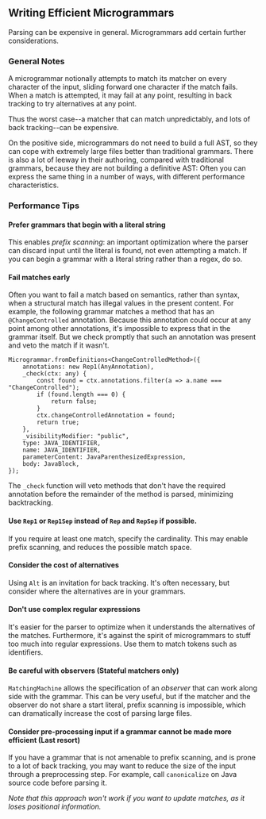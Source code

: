 ## Writing Efficient Microgrammars

Parsing can be expensive in general. Microgrammars add certain further considerations.

### General Notes

A microgrammar notionally attempts to match its matcher on every character of the input, sliding forward one character if the match fails. 
When a match is attempted, it may fail at any point, resulting in back tracking to try alternatives at any point.

Thus the worst case--a matcher that can match unpredictably, and lots of back tracking--can be expensive.

On the positive side, microgrammars do not need to build a full AST, so they can cope with extremely large files 
better than traditional grammars. There is also a lot of leeway in their authoring, compared with traditional grammars, because they are not 
building a definitive AST: Often 
you can express the same thing in a number of ways, with different performance characteristics.

### Performance Tips

#### Prefer grammars that begin with a literal string
This enables _prefix scanning_: an important optimization where the parser can discard input until
the literal is found, not even attempting a match. If you can begin a grammar with a literal string
rather than a regex, do so.

#### Fail matches early
Often you want to fail a match based on semantics, rather than syntax, when a structural match has illegal values in the present content.
For example, the following grammar matches a method that has an `@ChangeControlled` annotation. Because this annotation could occur at any point
among other annotations, it's impossible to express that in the grammar itself. But we check promptly that such an 
annotation was present and veto the match if it wasn't.

```
Microgrammar.fromDefinitions<ChangeControlledMethod>({
    annotations: new Rep1(AnyAnnotation),
    _check(ctx: any) {
        const found = ctx.annotations.filter(a => a.name === "ChangeControlled");
        if (found.length === 0) {
            return false;
        }
        ctx.changeControlledAnnotation = found;
        return true;
    },
    _visibilityModifier: "public",
    type: JAVA_IDENTIFIER,
    name: JAVA_IDENTIFIER,
    parameterContent: JavaParenthesizedExpression,
    body: JavaBlock,
});
```
The `_check` function will veto methods that don't have the required annotation before the remainder of the method is parsed, minimizing 
backtracking.

#### Use `Rep1` or `Rep1Sep` instead of `Rep` and `RepSep` if possible. 
If you require at least one match, specify the cardinality. This may enable prefix scanning, and reduces the possible match space.

#### Consider the cost of alternatives
Using `Alt` is an invitation for back tracking. It's often necessary, but consider where the alternatives are in your grammars.

#### Don't use complex regular expressions
It's easier for the parser to optimize when it understands the alternatives of the matches. Furthermore, it's against the spirit of
microgrammars to stuff too much into regular expressions. Use them to match tokens such as identifiers.

#### Be careful with observers (Stateful matchers only)
`MatchingMachine` allows the specification of an _observer_ that can work along side with the grammar. This can be very useful, but
if the matcher and the observer do not share a start literal, prefix scanning is impossible, which can dramatically increase the cost of
parsing large files. 

#### Consider pre-processing input if a grammar cannot be made more efficient (Last resort)
If you have a grammar that is not amenable to prefix scanning, and is prone to a lot of back tracking, you may want to reduce the size of the input
through a preprocessing step. For example, call `canonicalize` on Java source code before parsing it.

_Note that this approach won't work if you want to update matches, as it loses positional information._

